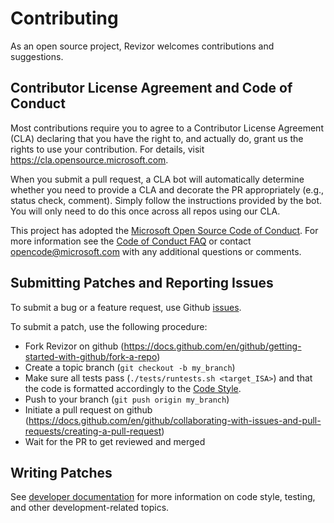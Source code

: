 # Contributing

As an open source project, Revizor welcomes contributions and suggestions.

## Contributor License Agreement and Code of Conduct

Most contributions require you to agree to a
Contributor License Agreement (CLA) declaring that you have the right to, and actually do, grant us
the rights to use your contribution. For details, visit https://cla.opensource.microsoft.com.

When you submit a pull request, a CLA bot will automatically determine whether you need to provide
a CLA and decorate the PR appropriately (e.g., status check, comment). Simply follow the instructions
provided by the bot. You will only need to do this once across all repos using our CLA.

This project has adopted the [Microsoft Open Source Code of Conduct](https://opensource.microsoft.com/codeofconduct/).
For more information see the [Code of Conduct FAQ](https://opensource.microsoft.com/codeofconduct/faq/) or
contact [opencode@microsoft.com](mailto:opencode@microsoft.com) with any additional questions or comments.

## Submitting Patches and Reporting Issues

To submit a bug or a feature request, use Github [issues](https://github.com/microsoft/sca-fuzzer/issues).

To submit a patch, use the following procedure:
* Fork Revizor on github (https://docs.github.com/en/github/getting-started-with-github/fork-a-repo)
* Create a topic branch (`git checkout -b my_branch`)
* Make sure all tests pass (`./tests/runtests.sh <target_ISA>`) and that the code is formatted accordingly to the [Code Style](#code-style).
* Push to your branch (`git push origin my_branch`)
* Initiate a pull request on github (https://docs.github.com/en/github/collaborating-with-issues-and-pull-requests/creating-a-pull-request)
* Wait for the PR to get reviewed and merged

## Writing Patches

See [developer documentation](docs/development.md) for more information on code style, testing, and other development-related topics.
